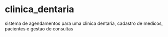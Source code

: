 # clinica_dentaria
sistema de agendamentos para uma clinica dentaria, cadastro de medicos, pacientes e gestao de consultas
